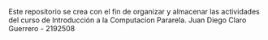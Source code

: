 Este repositorio se crea con el fin de organizar y almacenar las actividades del curso de Introducción a la Computacion Pararela.
Juan Diego Claro Guerrero - 2192508
